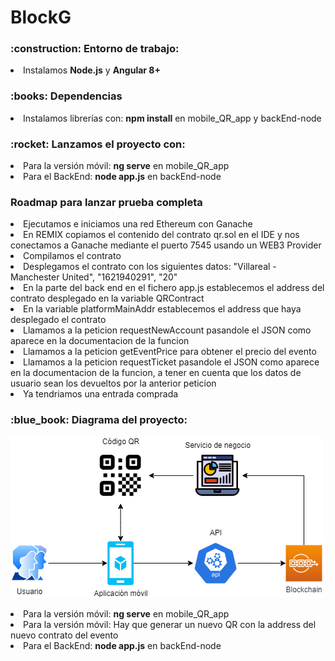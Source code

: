 # BlockG

<h3>:construction: Entorno de trabajo:</h3>
<li>Instalamos <b>Node.js</b> y <b>Angular 8+</b></li> 
<h3>:books: Dependencias</h3>
<li>Instalamos librerías con: <b>npm install</b> en mobile_QR_app y backEnd-node</li>
<h3>:rocket: Lanzamos el proyecto con:</h3>

<li>Para la versión móvil: <b>ng serve</b> en mobile_QR_app</li>
<li>Para el BackEnd: <b>node app.js</b> en backEnd-node</li>

<h3>Roadmap para lanzar prueba completa</h3>
<li>Ejecutamos e iniciamos una red Ethereum con Ganache</li>
<li>En REMIX copiamos el contenido del contrato qr.sol en el IDE y nos conectamos a Ganache mediante el puerto 7545 usando un WEB3 Provider</li>
<li>Compilamos el contrato</li>
<li>Desplegamos el contrato con los siguientes datos: "Villareal - Manchester United", "1621940291", "20"</li>
<li>En la parte del back end en el fichero app.js establecemos el address del contrato desplegado en la variable QRContract</li>
<li>En la variable platformMainAddr establecemos el address que haya desplegado el contrato</li>
<li>Llamamos a la peticion requestNewAccount pasandole el JSON como aparece en la documentacion de la funcion</li>
<li>Llamamos a la peticion getEventPrice para obtener el precio del evento</li>
<li>Llamamos a la peticion requestTicket pasandole el JSON como aparece en la documentacion de la funcion, a tener en cuenta que los datos de usuario sean los devueltos por la anterior peticion</li>
<li>Ya tendriamos una entrada comprada</li>

<h3>:blue_book: Diagrama del proyecto:</h3>

![alt text](https://github.com/JonanOribe/BlockG/blob/main/docs/BlockG.png?raw=true)




<li>Para la versión móvil: <b>ng serve</b> en mobile_QR_app</li>
<li>Para la versión móvil: Hay que generar un nuevo QR con la address del nuevo contrato del evento</li>
<li>Para el BackEnd: <b>node app.js</b> en backEnd-node</li>
